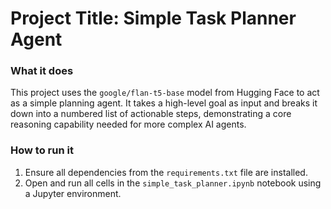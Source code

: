 # Project Title: Simple Task Planner Agent

### What it does
This project uses the `google/flan-t5-base` model from Hugging Face to act as a simple planning agent. It takes a high-level goal as input and breaks it down into a numbered list of actionable steps, demonstrating a core reasoning capability needed for more complex AI agents.

### How to run it
1. Ensure all dependencies from the `requirements.txt` file are installed.
2. Open and run all cells in the `simple_task_planner.ipynb` notebook using a Jupyter environment.
